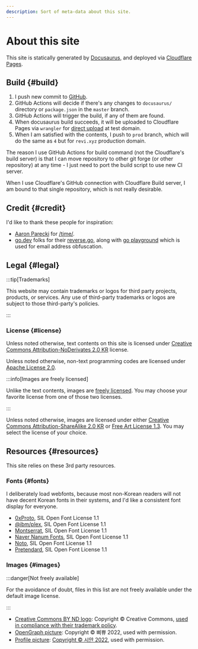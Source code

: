 ```yaml
---
description: Sort of meta-data about this site.
---
```


# About this site

This site is statically generated by [Docusaurus](https://docusaurus.io),
and deployed via [Cloudflare Pages](https://pages.cloudflare.com).

## Build {#build}

1. I push new commit to [GitHub](https://github.com/revinet/revi.xyz).
2. GitHub Actions will decide if there's any changes to `docusaurus/` directory
   or `package.json` in the `master` branch.
3. GitHub Actions will trigger the build, if any of them are found.
4. When docusaurus build succeeds, it will be uploaded to Cloudflare Pages via
   `wrangler` for [direct upload](https://developers.cloudflare.com/pages/get-started/direct-upload/#deploy-your-assets)
   at test domain.
5. When I am satisfied with the contents, I push to `prod` branch,
   which will do the same as `4` but for `revi.xyz` production domain.

The reason I use GitHub Actions for build command (not the Cloudflare's build server)
is that I can move repository to other git forge (or other repository) at any
time - I just need to port the build script to use new CI server.

When I use Cloudflare's GitHub connection with Cloudflare Build server,
I am bound to that single repository, which is not really desirable.

## Credit {#credit}

I'd like to thank these people for inspiration:

- [Aaron Parecki](https://aaronparecki.com/now/) for [/time/](https://revi.xyz/time/).
- [go.dev](https://go.dev/doc/tutorial/workspaces) folks for their [reverse.go](https://go.googlesource.com/example/+/refs/heads/master/hello/reverse/reverse.go),
  along with [go playground](https://go.dev/play) which is used for email
  address obfuscation.

## Legal {#legal}

:::tip[Trademarks]

This website may contain trademarks or logos for third party projects, products,
or services. Any use of third-party trademarks or logos are subject to those
third-party's policies.

:::

### License {#license}

Unless noted otherwise, text contents on this site is licensed under
[Creative Commons Attribution-NoDerivates 2.0 KR](https://creativecommons.org/licenses/by-nd/2.0/kr/)
license.

Unless noted otherwise, non-text programming codes are licensed under
[Apache License 2.0](https://github.com/revinet/revi.xyz/blob/master/LICENSE).

:::info[Images are freely licensed]

Unlike the text contents, images are [freely licensed](https://freedomdefined.org/Definition).
You may choose your favorite license from one of those two licenses.

:::

Unless noted otherwise, images are licensed under either
[Creative Commons Attribution-ShareAlike 2.0 KR](https://creativecommons.org/licenses/by-sa/2.0/kr/)
or [Free Art License 1.3](https://artlibre.org/licence/lal/en/).
You may select the license of your choice.

## Resources {#resources}

This site relies on these 3rd party resources.

### Fonts {#fonts}

I deliberately load webfonts, because most non-Korean readers will not have
decent Korean fonts in their systems, and I'd like a consistent font display
for everyone.

- [0xProto](https://github.com/0xType/0xProto), SIL Open Font License 1.1
- [@ibm/plex](https://github.com/IBM/plex), SIL Open Font License 1.1
- [Montserrat](https://github.com/JulietaUla/Montserrat), SIL Open Font License 1.1
- [Naver Nanum Fonts](https://hangeul.naver.com/fonts/search?f=nanum),
  SIL Open Font License 1.1
- [Noto](https://fonts.google.com/noto), SIL Open Font License 1.1
- [Pretendard](https://github.com/orioncactus/pretendard),
  SIL Open Font License 1.1

### Images {#images}

:::danger[Not freely available]

For the avoidance of doubt, files in this list are not freely available under
the default image license.

:::

- [Creative Commons BY ND logo](https://revi.xyz/img/by-nd.svg):
  Copyright © Creative Commons, [used in compliance with their trademark policy](https://creativecommons.org/policies/#trademark).
- [OpenGraph picture](https://revi.xyz/img/bbip-bg.png): Copyright © 삐쀼 2022, used with permission.
- [Profile picture](https://revi.xyz/img/logo.png):
  [Copyright © 시안 2022](https://archive.today/2022.01.27-085510/https://dreaming-flower.postype.com/post/11562299),
  used with permission.
